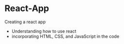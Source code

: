 # React-App

Creating a react app 
- Understanding how to use react
- incorporating HTML, CSS, and JavaScript in the code
